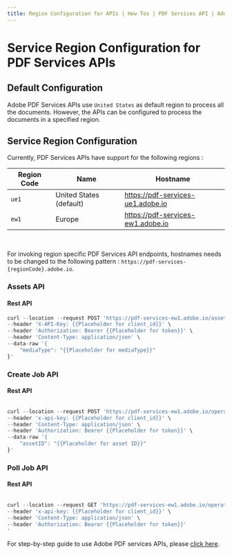 ```yaml
---
title: Region Configuration for APIs | How Tos | PDF Services API | Adobe PDF Services
---
```


# Service Region Configuration for PDF Services APIs

## Default Configuration 

Adobe PDF Services APIs use `United States` as default region to process all the documents.
However, the APIs can be configured to process the documents in a specified region. 

## Service Region Configuration

Currently, PDF Services APIs have support for the following regions :

|Region Code | Name                    | Hostname          |
| ------------| -----------------------|-------------------|
| `ue1`       | United States (default)| https://pdf-services-ue1.adobe.io |
| `ew1`       | Europe                 | https://pdf-services-ew1.adobe.io |

<br />

For invoking region specific PDF Services API endpoints, hostnames needs to be changed to the following pattern : `https://pdf-services-{regionCode}.adobe.io`.

### Assets API 

<CodeBlock slots="heading, code" repeat="1" languages="Rest API" />

#### Rest API

```javascript
curl --location --request POST 'https://pdf-services-ew1.adobe.io/assets' \
--header 'X-API-Key: {{Placeholder for client_id}}' \
--header 'Authorization: Bearer {{Placeholder for token}}' \
--header 'Content-Type: application/json' \
--data-raw '{
    "mediaType": "{{Placeholder for mediaType}}"
}'
```

### Create Job API

<CodeBlock slots="heading, code" repeat="1" languages="Rest API" />

#### Rest API

```javascript

curl --location --request POST 'https://pdf-services-ew1.adobe.io/operation/{Placeholder for operation name}' \
--header 'x-api-key: {{Placeholder for client_id}}' \
--header 'Content-Type: application/json' \
--header 'Authorization: Bearer {{Placeholder for token}}' \
--data-raw '{
    "assetID": "{{Placeholder for asset ID}}"
}'

```

### Poll Job API

<CodeBlock slots="heading, code" repeat="1" languages="Rest API" />

#### Rest API

```javascript

curl --location --request GET 'https://pdf-services-ew1.adobe.io/operation/{Placeholder for operation name}' \
--header 'x-api-key: {{Placeholder for client_id}}' \
--header 'Content-Type: application/json' \
--header 'Authorization: Bearer {{Placeholder for token}}'
'
```

For step-by-step guide to use Adobe PDF services APIs, please [click here](./api-usage.md).
